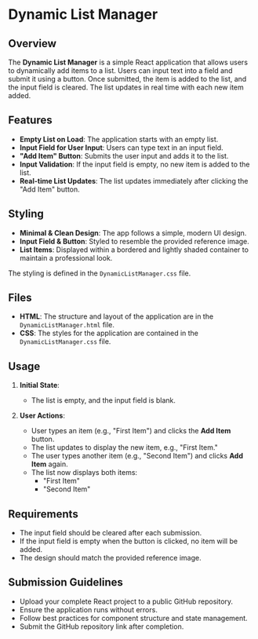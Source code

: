 # Dynamic List Manager

## Overview

The **Dynamic List Manager** is a simple React application that allows users to dynamically add items to a list. Users can input text into a field and submit it using a button. Once submitted, the item is added to the list, and the input field is cleared. The list updates in real time with each new item added.

## Features

- **Empty List on Load**: The application starts with an empty list.
- **Input Field for User Input**: Users can type text in an input field.
- **"Add Item" Button**: Submits the user input and adds it to the list.
- **Input Validation**: If the input field is empty, no new item is added to the list.
- **Real-time List Updates**: The list updates immediately after clicking the "Add Item" button.

## Styling

- **Minimal & Clean Design**: The app follows a simple, modern UI design.
- **Input Field & Button**: Styled to resemble the provided reference image.
- **List Items**: Displayed within a bordered and lightly shaded container to maintain a professional look.
  
The styling is defined in the `DynamicListManager.css` file.

## Files

- **HTML**: The structure and layout of the application are in the `DynamicListManager.html` file.
- **CSS**: The styles for the application are contained in the `DynamicListManager.css` file.

## Usage

1. **Initial State**: 
   - The list is empty, and the input field is blank.
   
2. **User Actions**: 
   - User types an item (e.g., "First Item") and clicks the **Add Item** button.
   - The list updates to display the new item, e.g., "First Item."
   - The user types another item (e.g., "Second Item") and clicks **Add Item** again.
   - The list now displays both items: 
     - "First Item"
     - "Second Item"

## Requirements

- The input field should be cleared after each submission.
- If the input field is empty when the button is clicked, no item will be added.
- The design should match the provided reference image.

## Submission Guidelines

- Upload your complete React project to a public GitHub repository.
- Ensure the application runs without errors.
- Follow best practices for component structure and state management.
- Submit the GitHub repository link after completion.
